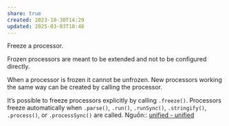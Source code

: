 ```yaml
---
share: true
created: 2023-10-30T14:29
updated: 2025-03-03T18:48
---
```

Freeze a processor.

Frozen processors are meant to be extended and not to be configured directly.

When a processor is frozen it cannot be unfrozen. New processors working the same way can be created by calling the processor.

It’s possible to freeze processors explicitly by calling `.freeze()`. Processors freeze automatically when `.parse()`, `.run()`, `.runSync()`, `.stringify()`, `.process()`, or `.processSync()` are called.
Nguồn:: [unified - unified](https://unifiedjs.com/explore/package/unified/#processorfreeze)